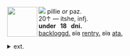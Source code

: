 <img align="left" src="https://files.catbox.moe/qti0nd.png" width="70" align="center"> <img src="https://files.catbox.moe/1ipwg7.gif"> pillie <i>or</i> paz.
<br> 20↑ — itshe, infj.
<br><b>under ‎‎ ‎  18 ‎ ‎ dni. </b>
<br><a href="https://backloggd.com/u/campcope" title="backloggd">backloggd.</a> ʚїɞ <a href="https://rentry.co/campcope"> rentry.</a> ʚїɞ <a href="https://pill.atabook.org/">ata.</a>
<br> <details><summary> ext. </summary>
may come off a bit pretentious sometimes! oopsie... <br><img src="https://files.catbox.moe/4hrh7b.gif"> disabled & mobility aid user.
    <p></p>
<p></p>
</details>


